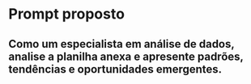 # Prompt proposto
## Como um especialista em análise de dados, analise a planilha anexa e apresente padrões, tendências e oportunidades emergentes.

